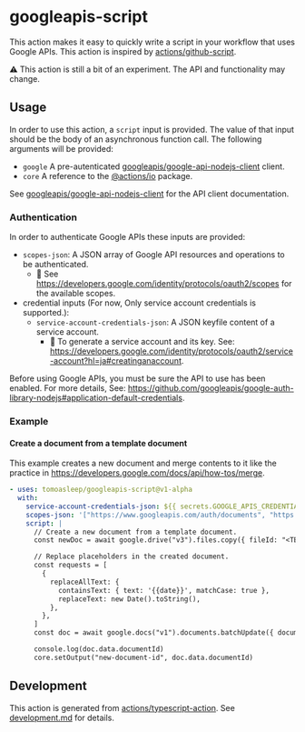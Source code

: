 # googleapis-script

This action makes it easy to quickly write a script in your workflow that uses Google APIs.
This action is inspired by [actions/github-script](https://github.com/actions/github-script).

:warning: This action is still a bit of an experiment. The API and functionality may change.
## Usage

In order to use this action, a `script` input is provided. The value of that input should be the body of an asynchronous function call. The following arguments will be provided:

* `google` A pre-autenticated [googleapis/google-api-nodejs-client](https://github.com/googleapis/google-api-nodejs-client) client.
* `core` A reference to the [@actions/io](https://github.com/actions/toolkit/tree/main/packages/core) package.

See [googleapis/google-api-nodejs-client](https://github.com/googleapis/google-api-nodejs-client) for the API client documentation.

### Authentication

In order to authenticate Google APIs these inputs are provided:

* `scopes-json`: A JSON array of Google API resources and operations to be authenticated.
  * :memo: See https://developers.google.com/identity/protocols/oauth2/scopes for the available scopes.
* credential inputs (For now, Only service account credentials is supported.):
  * `service-account-credentials-json`: A JSON keyfile content of a service account.
    * :memo: To generate a service account and its key. See: https://developers.google.com/identity/protocols/oauth2/service-account?hl=ja#creatinganaccount.

Before using Google APIs, you must be sure the API to use has been enabled.
For more details, See: https://github.com/googleapis/google-auth-library-nodejs#application-default-credentials.

### Example

#### Create a document from a template document

This example creates a new document and merge contents to it like the practice in https://developers.google.com/docs/api/how-tos/merge.

```yaml
- uses: tomoasleep/googleapis-script@v1-alpha
  with:
    service-account-credentials-json: ${{ secrets.GOOGLE_APIS_CREDENTIAL_JSON }}
    scopes-json: '["https://www.googleapis.com/auth/documents", "https://www.googleapis.com/auth/drive.file"]'
    script: |
      // Create a new document from a template document.
      const newDoc = await google.drive("v3").files.copy({ fileId: "<TEMPLATE DOCUMENT ID>", supportsAllDrives: true })

      // Replace placeholders in the created document.
      const requests = [
        {
          replaceAllText: {
            containsText: { text: '{{date}}', matchCase: true },
            replaceText: new Date().toString(),
          },
        },
      ]
      const doc = await google.docs("v1").documents.batchUpdate({ documentId: newDoc.data.id, resource: { requests } })

      console.log(doc.data.documentId)
      core.setOutput("new-document-id", doc.data.documentId)
```




## Development

This action is generated from [actions/typescript-action](https://github.com/actions/typescript-action).
See [development.md](./development.md) for details.
